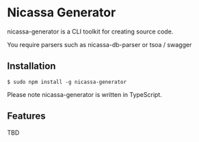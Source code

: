 # Nicassa Generator

nicassa-generator is a CLI toolkit for creating source code.

You require parsers such as nicassa-db-parser or tsoa / swagger

## Installation

`$ sudo npm install -g nicassa-generator`

Please note nicassa-generator is written in TypeScript.

## Features

TBD

